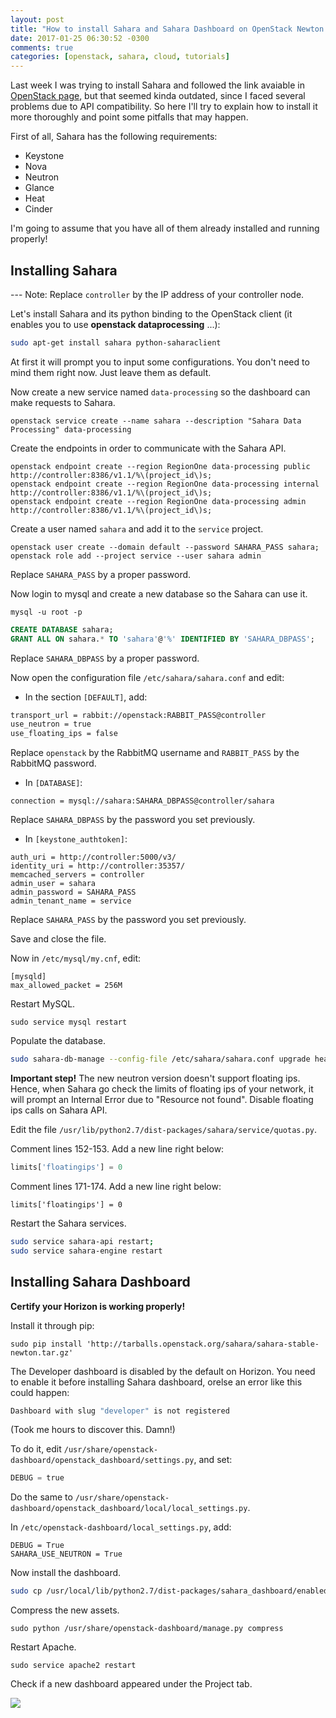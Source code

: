 ```yaml
---
layout: post
title: "How to install Sahara and Sahara Dashboard on OpenStack Newton (Ubuntu)"
date: 2017-01-25 06:30:52 -0300
comments: true
categories: [openstack, sahara, cloud, tutorials]
---
```

Last week I was trying to install Sahara and followed the link avaiable in [OpenStack page](http://docs.openstack.org/developer/sahara/userdoc/installation.guide.html), but that seemed kinda outdated, since I faced several problems due to API compatibility. So here I'll try to explain how to install it more thoroughly and point some pitfalls that may happen.

<!-- more -->

First of all, Sahara has the following requirements:

- Keystone
- Nova
- Neutron
- Glance
- Heat
- Cinder

I'm going to assume that you have all of them already installed and running properly!

## Installing Sahara

--- Note: Replace `controller` by the IP address of your controller node.

Let's install Sahara and its python binding to the OpenStack client (it enables you to use **openstack dataprocessing** ...):

``` bash
sudo apt-get install sahara python-saharaclient
```

At first it will prompt you to input some configurations. You don't need to mind them right now. Just leave them as default.

Now create a new service named `data-processing` so the dashboard can make requests to Sahara.

```
openstack service create --name sahara --description "Sahara Data Processing" data-processing
```

Create the endpoints in order to communicate with the Sahara API.

```
openstack endpoint create --region RegionOne data-processing public http://controller:8386/v1.1/%\(project_id\)s;
openstack endpoint create --region RegionOne data-processing internal http://controller:8386/v1.1/%\(project_id\)s;
openstack endpoint create --region RegionOne data-processing admin http://controller:8386/v1.1/%\(project_id\)s;
```

Create a user named `sahara` and add it to the `service` project.

```
openstack user create --domain default --password SAHARA_PASS sahara;
openstack role add --project service --user sahara admin 
```

Replace `SAHARA_PASS` by a proper password. 

Now login to mysql and create a new database so the Sahara can use it.

```
mysql -u root -p 
```

``` sql
CREATE DATABASE sahara;
GRANT ALL ON sahara.* TO 'sahara'@'%' IDENTIFIED BY 'SAHARA_DBPASS'; 
```

Replace `SAHARA_DBPASS` by a proper password.

Now open the configuration file `/etc/sahara/sahara.conf` and edit:

- In the section `[DEFAULT]`, add:

``` apache
transport_url = rabbit://openstack:RABBIT_PASS@controller 
use_neutron = true 
use_floating_ips = false 
```

Replace `openstack` by the RabbitMQ username and `RABBIT_PASS` by the RabbitMQ password.

- In `[DATABASE]`:

```
connection = mysql://sahara:SAHARA_DBPASS@controller/sahara 
```

Replace `SAHARA_DBPASS` by the password you set previously.

- In `[keystone_authtoken]`:

```
auth_uri = http://controller:5000/v3/
identity_uri = http://controller:35357/
memcached_servers = controller
admin_user = sahara
admin_password = SAHARA_PASS
admin_tenant_name = service
```

Replace `SAHARA_PASS` by the password you set previously.

Save and close the file.

Now in `/etc/mysql/my.cnf`, edit:

```
[mysqld]
max_allowed_packet = 256M
```

Restart MySQL.

```
sudo service mysql restart
```

Populate the database.

``` bash
sudo sahara-db-manage --config-file /etc/sahara/sahara.conf upgrade head
```

**Important step!** The new neutron version doesn't support floating ips. Hence, when Sahara go check the limits of floating ips of your network, it will prompt an Internal Error due to "Resource not found". Disable floating ips calls on Sahara API. 

Edit the file `/usr/lib/python2.7/dist-packages/sahara/service/quotas.py`.

Comment lines 152-153. Add a new line right below:

``` python
limits['floatingips'] = 0 
```

Comment lines 171-174. Add a new line right below:
``` 
limits['floatingips'] = 0 
```


Restart the Sahara services.

``` bash 
sudo service sahara-api restart;
sudo service sahara-engine restart
```

## Installing Sahara Dashboard

**Certify your Horizon is working properly!**

Install it through pip:

```
sudo pip install 'http://tarballs.openstack.org/sahara/sahara-stable-newton.tar.gz'
```

The Developer dashboard is disabled by the default on Horizon. You need to enable it before installing Sahara dashboard, orelse an error like this could happen:

``` bash
Dashboard with slug "developer" is not registered
```

(Took me hours to discover this. Damn!)

To do it, edit `/usr/share/openstack-dashboard/openstack_dashboard/settings.py`, and set:

``` python
DEBUG = true
```

Do the same to `/usr/share/openstack-dashboard/openstack_dashboard/local/local_settings.py`.

In `/etc/openstack-dashboard/local_settings.py`, add:

```
DEBUG = True
SAHARA_USE_NEUTRON = True 
```

Now install the dashboard.

``` bash
sudo cp /usr/local/lib/python2.7/dist-packages/sahara_dashboard/enabled/* /usr/share/openstack-dashboard/openstack_dashboard/local/enabled/
```

Compress the new assets.

```
sudo python /usr/share/openstack-dashboard/manage.py compress
```

Restart Apache.

```
sudo service apache2 restart
```

Check if a new dashboard appeared under the Project tab.

![](http://www.admin-magazine.com/var/ezflow_site/storage/images/archive/2015/30/openstack-sahara-brings-hadoop-as-a-service/figure-2/119327-1-eng-US/Figure-2_large.png)

